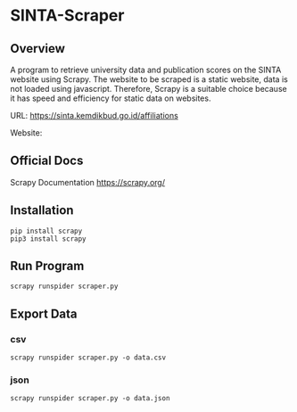 # SINTA-Scraper
 
## Overview
A program to retrieve university data and publication scores on the SINTA website using Scrapy. The website to be scraped is a static website, data is not loaded using javascript. 
Therefore, Scrapy is a suitable choice because it has speed and efficiency for static data on websites.

URL: https://sinta.kemdikbud.go.id/affiliations

Website:


## Official Docs
Scrapy Documentation
https://scrapy.org/

## Installation
```
pip install scrapy
pip3 install scrapy
```

## Run Program
    scrapy runspider scraper.py
    
## Export Data
### csv
    scrapy runspider scraper.py -o data.csv

### json
    scrapy runspider scraper.py -o data.json



